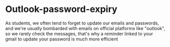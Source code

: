 # Outlook-password-expiry
As students, we often tend to forget to update our emails and passwords, and we're usually bombarded with emails on official platforms like "outlook", so we rarely check the messages, that's why a reminder linked to your gmail to update your password is much more efficient
